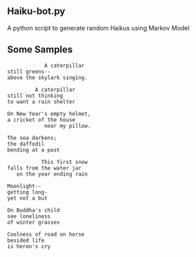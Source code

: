 ## Haiku-bot.py

A python script to generate random Haikus using Markov Model

## Some Samples

```
            A caterpillar   
still greens--
above the skylark singing.
```

```
         A caterpillar 
still not thinking 
to want a rain shelter
```

```
On New Year's empty helmet, 
a cricket of the house
            near my pillow.
```

```
The sea darkens; 
the daffodil
bending at a post
```

```
           This first snow
falls from the water jar  
   on the year ending rain
```

```
Moonlight--
getting long-  
yet not a but
```

```
On Buddha's child
see loneliness 
of winter grasses
```

```
Coolness of road on horse 
besided life 
is heron's cry
```
